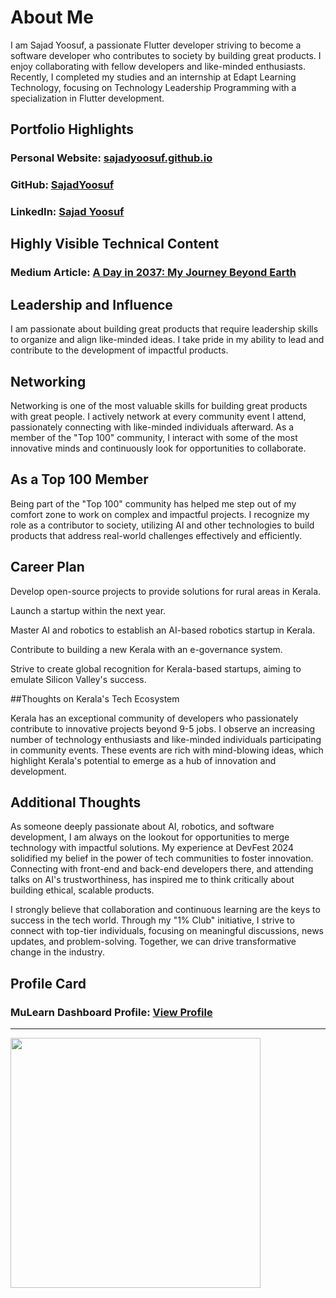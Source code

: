 # About Me

I am Sajad Yoosuf, a passionate Flutter developer striving to become a software developer who contributes to society by building great products. I enjoy collaborating with fellow developers and like-minded enthusiasts. Recently, I completed my studies and an internship at Edapt Learning Technology, focusing on Technology Leadership Programming with a specialization in Flutter development.

## Portfolio Highlights

### Personal Website: [sajadyoosuf.github.io](https://sajadyoosuf.github.io/)

### GitHub: [SajadYoosuf](https://github.com/SajadYoosuf)

### LinkedIn: [Sajad Yoosuf](https://www.linkedin.com/in/SajadYoosuf/)

## Highly Visible Technical Content

### Medium Article: [A Day in 2037: My Journey Beyond Earth](https://medium.com/@sajadyoosuf24/a-day-in-2037-my-journey-beyond-earth-27ed05044bb3)

## Leadership and Influence

I am passionate about building great products that require leadership skills to organize and align like-minded ideas. I take pride in my ability to lead and contribute to the development of impactful products.

## Networking

Networking is one of the most valuable skills for building great products with great people. I actively network at every community event I attend, passionately connecting with like-minded individuals afterward. As a member of the "Top 100" community, I interact with some of the most innovative minds and continuously look for opportunities to collaborate.

## As a Top 100 Member

Being part of the "Top 100" community has helped me step out of my comfort zone to work on complex and impactful projects. I recognize my role as a contributor to society, utilizing AI and other technologies to build products that address real-world challenges effectively and efficiently.

## Career Plan

Develop open-source projects to provide solutions for rural areas in Kerala.

Launch a startup within the next year.

Master AI and robotics to establish an AI-based robotics startup in Kerala.

Contribute to building a new Kerala with an e-governance system.

Strive to create global recognition for Kerala-based startups, aiming to emulate Silicon Valley's success.

##Thoughts on Kerala's Tech Ecosystem

Kerala has an exceptional community of developers who passionately contribute to innovative projects beyond 9-5 jobs. I observe an increasing number of technology enthusiasts and like-minded individuals participating in community events. These events are rich with mind-blowing ideas, which highlight Kerala's potential to emerge as a hub of innovation and development.

## Additional Thoughts

As someone deeply passionate about AI, robotics, and software development, I am always on the lookout for opportunities to merge technology with impactful solutions. My experience at DevFest 2024 solidified my belief in the power of tech communities to foster innovation. Connecting with front-end and back-end developers there, and attending talks on AI's trustworthiness, has inspired me to think critically about building ethical, scalable products.

I strongly believe that collaboration and continuous learning are the keys to success in the tech world. Through my "1% Club" initiative, I strive to connect with top-tier individuals, focusing on meaningful discussions, news updates, and problem-solving. Together, we can drive transformative change in the industry.

## Profile Card

### MuLearn Dashboard Profile: [View Profile](https://app.mulearn.org/dashboard/profile)

---


<img
    src="https://mulearn.org/embed/rank/sajadyoosuf-1@mulearn"
    width="400px">
</img>
